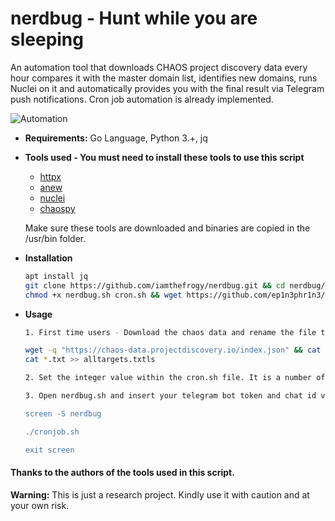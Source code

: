 # nerdbug - Hunt while you are sleeping
An automation tool that downloads CHAOS project discovery data every hour compares it with the master domain list, identifies new domains, runs Nuclei on it and automatically provides you with the final result via Telegram push notifications. Cron job automation is already implemented. <br/>

![Automation](https://user-images.githubusercontent.com/8291014/123051721-f6734900-d3f9-11eb-846d-9721790b8951.png)

+ **Requirements:** Go Language, Python 3.+, jq
+ **Tools used - You must need to install these tools to use this script**<br/>

  + [httpx](https://github.com/projectdiscovery/httpx)
  + [anew](https://github.com/tomnomnom/anew)
  + [nuclei](https://github.com/projectdiscovery/nuclei)
  + [chaospy](https://github.com/ep1n3phr1n3/chaospy)
  
  Make sure these tools are downloaded and binaries are copied in the /usr/bin folder.
  
+ **Installation**

    ```sh
    apt install jq
    git clone https://github.com/iamthefrogy/nerdbug.git && cd nerdbug/ 
    chmod +x nerdbug.sh cron.sh && wget https://github.com/ep1n3phr1n3/chaospy/blob/master/chaospy.py
    ```
    
+ **Usage**

    ```sh
    1. First time users - Download the chaos data and rename the file to alltargets.txtls.
    
    wget -q "https://chaos-data.projectdiscovery.io/index.json" && cat index.json | grep "URL" | sed 's/"URL": "//;s/",//' | while read host do;do wget -q "$host";done && for i in `ls -1 | grep .zip$`;  do unzip -o -qq $i; done && rm *.zip
    cat *.txt >> alltargets.txtls
    
    2. Set the integer value within the cron.sh file. It is a number of hours you want to automate this script in the backgroun. Currently set to 3600 seconds means an hour. (SCREEN).    
    
    3. Open nerdbug.sh and insert your telegram bot token and chat id value within the 'token' and 'chat_id' variable which is currently set as << enter API key >> and << enter chat id >>
   
   screen -S nerdbug
   
   ./cronjob.sh
   
   exit screen
    ```
#### Thanks to the authors of the tools used in this script.

**Warning:** This is just a research project. Kindly use it with caution and at your own risk.
